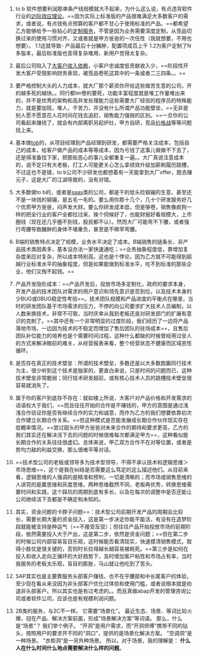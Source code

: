 


1. to b 软件想要利润那单条产线规模就大不起来，为什么这么说，有点违背软件行业的[边际效应理论](https://zhida.zhihu.com/search?content_id=658623153&content_type=Answer&match_order=1&q=%E8%BE%B9%E9%99%85%E6%95%88%E5%BA%94%E7%90%86%E8%AE%BA&zhida_source=entity)。==因为实际上标准版的产品很难满足大多数客户的需求，或者说，有点钱有点预算的客户都不甘心于使用标准的产品。==都希望乙方能够给予一些贴心的[定制服务](https://zhida.zhihu.com/search?content_id=658623153&content_type=Answer&match_order=1&q=%E5%AE%9A%E5%88%B6%E6%9C%8D%E5%8A%A1&zhida_source=entity)，不管是因为业务需要深度定制，从竞品切换过来的使用习惯对齐，又或者就是甲方爸爸的一次任性（我就想要，不用也想要）。
	 1.1这就导致- 产品最后十分臃肿，配置项成百上千
	 1.2为客户定制了N多版本，最后标准版也变得复杂难用，新用户觉得太复杂。
	
2. 最后公司陷入了[大客户收入依赖](https://zhida.zhihu.com/search?content_id=658623153&content_type=Answer&match_order=1&q=%E5%A4%A7%E5%AE%A2%E6%88%B7%E6%94%B6%E5%85%A5%E4%BE%9D%E8%B5%96&zhida_source=entity)，小客户忠诚度低贡献收入少，==阶段性开发大客户受阻影响财务表现，被竞品卷死这其中的一条或者二三四条。。==

3. 要严格控制大头的人力成本，就大厂那个薪资你开给这些做苦生意的公司，开的越多死的越快。。同行都tm卷的要死，功能丰富程度就是堆工作量堆出来的，并不是优秀的架构和高并发处理能力这些需要大厂经验的程序员的特殊能力，就是要加班，堆人，干苦力，并没有什么所谓产品功能壁垒，==无非是别人愿不愿意花人花时间花钱去追赶，销售能力强弱的区别。==一旦你的公司看起来赚钱了，就会有内部离职另起炉灶，甲方自研，竞品[价格战](https://zhida.zhihu.com/search?content_id=658623153&content_type=Answer&match_order=1&q=%E4%BB%B7%E6%A0%BC%E6%88%98&zhida_source=entity)等等问题找上来。

4. 基本做[tob](https://zhida.zhihu.com/search?content_id=658623153&content_type=Answer&match_order=1&q=tob&zhida_source=entity)的，从项目经理到产品经理到研发，都需要严格关注成本，包括自己的成本，给客户做产品的成本等等成本，因为亏钱了这事儿做做不下去了，还是得准备找下家，把那些恶心的事儿全都重复一遍。。大厂真说注意成本的，说不定只有大老板，打工人可能更关心怎么拿绩效升级加薪刷履历跳槽，不过这也不是错，to b公司不少研发也都想着有一天能拿到大厂offer，跑去赚元子，这是大厂的江湖导致的，没有对错。

5. 大多数做to b的，或者是[saas](https://zhida.zhihu.com/search?content_id=658623153&content_type=Answer&match_order=1&q=saas&zhida_source=entity)类的公司，都是干的低头捡钢镚的生意，甚至还不是一块钱的钢镚，是五毛一毛的。要么用你那十几个，几十个研发服务好几个优质甲方爸爸，闷声发大财。要么你研发成本低，但是够卷，销售像疯狗一样的把全行业的客户全都拉过来，挨个伺候好了，也能财报好看规模大，上市圈钱（现在还几乎圈不到钱，股民都不认）。然而大厂可能弯不下腰，或者强行弯腰导致臃肿的身体不堪重负，甚至是不稀罕弯腰。

6. B端的销售特点决定了规模，业务水平决定了成本。B端销售的链条长，非产品技术类因素多，基本没办法一家快速通吃；==业务抽象程度低，靠增加复杂度来应对复杂，所以成本特别高。这也是个悖论，因为乙方就不可能得到超越行业标准水平的抽象程度，但是如果能做到标准水平，吃不到标准的那些企业，他们又掏不起钱。==

7. 产品开发隐形成本：==产品开发后，投放市场多定制化，政府的要求本身，开发产品的技术团队对需求的用户意识和领先意识是否到位，以及技术本身的少BUG或0BUG稳定性考验==。技术团队规模和产品进度的平衡点在哪里，当时的研发团队基于市场需求的压力，不停的向公司要求扩大技术人员编制，以人数来换技术，非常不可取，当时庆幸从我到老板还是对研发部门的扩展有意识的克制了。==其中还有一个非常明显的过度阶段，我们经历了一边将产品落地市场，一边因为技术的不稳定而增加了售后团队的驻场成本==，且售后团队补位能力的培养也是个需要时间过程，这种什么都缺的时候曾经用过垒人的方式来解决眼前的难关，从经营报表来看，整个经营状态不健康而区域恶性循环。

8. 是否存在真正的技术壁垒：所谓的技术壁垒，多数还是以大多数跑赢同行技术为主，很少听到这个技术是独家的，更直白来说，只是时间的问题而已，这种技术壁垒非常脆弱；同行技术研发超前，或有核心技术人员的跳槽技术壁垒很容易就消失了。

9. 属于你的客户到底存不存在：就如楼上所说，大客户对产品价格和开发需求的话语权大于我们，==而且往往开始的合作是不赚钱的，甲方的意图是通过浅浅合作验证你是否有继续合作的实力和诚意，而作为乙方的我们想要依靠初次合作建立长期合作关系。==但这种模式是否能发展成长期合作伙伴现实存在低概率情况。==尝过甜头的甲方爸爸对未来合作的期待和要求更高，乙方的我们其实还在解决活下去的问题的时候很难每次都满足甲方==，这种看似能长期合作的关系往往很虚幻。总体来说，甲乙双方合作不在对等位置，或者是势均力敌的利益交换，那么很难平等对话。

10. ==技术型公司的老板或领导多为技术型领导，不得不承认技术和逻辑思维＞市场思维==，这个是我在纠结是否需要这么笃定的这么描述他们。从目前来看，逻辑思维的人强调的是精准和预判，一切是清晰的；而市场或销售思维的人讲究的是赢思维和灰度思维，两种思维截然不同，老板再优秀，转换思维需要时间和实践，这个踩坑的周期到底有多长，以及在每次的调整中是否还能让公司继续活下去都是不确定和未知的。

11. 其实，资金问题的卡脖子问题==：技术型公司前期开发产品的周期会比较长，需要长期大量的资金投入，这是第一步决定你能不能活，有没有在造梦阶段就能被支持是种运气（==不接受反驳）；但往往产品开始投放市场的前期阶段，依然需要投入大于产出，这是第二步，依然是资金问题；==但在第二步的时候公司内部容易盲目乐观，这时候能否看清现实，快速摸清销售模式，取得小胜仗是很关键的，否则时长拉得越长越容易被耗死。==第三步是如何在投入和收入走向正循环的大好趋势下，及时增加客户粘性和市场占有率，当时我服务的老板太乐观，盲目的膨胀，马山就让他吃到了苦头。

12. SAP其实也是主要靠服务头部客户赚钱，也不在乎腰部和中长尾客户的体验，至少现在看从来没因为非头部客户优化过体验和使用门槛，或者说根本就是劝退非头部客户。所以其实也是有过考虑的。。而且真做abap开发的管理咨询公司或者软件公司，应该也是有规模利润问题。

13. 2B类的服务，与2C不一样。
	它需要“场景化”。
	最近生态、场景、等词比较火爆，冠在产品、解决方案前面，形成”场景解决方案“等词语。
	那么，什么是“场景”？
	我们举个例子。
	“开洞”是用户需求，而“开洞师傅”携带不同的钻头，按照用户的要求开不同的“洞口”，提供的是场景化解决方案。
	”空调洞“是一种场景。
	”衣柜洞“是一另外种场景。
	所以，对于场景，我的理解是：
	**什么人在什么时间什么地点需要解决什么样的问题**。